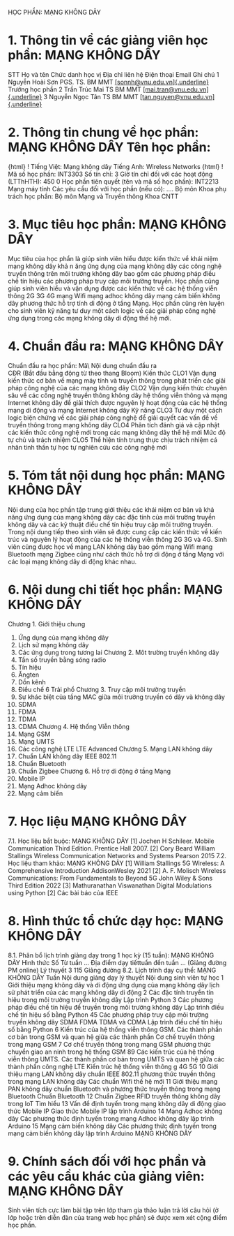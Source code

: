 HỌC PHẦN: MẠNG KHÔNG DÂY
# 1. Thông tin về các giảng viên học phần: MẠNG KHÔNG DÂY
STT Họ và tên Chức danh học vị Địa chỉ liên hệ Điện thoại Email Ghi chú 1 Nguyễn Hoài Sơn PGS. TS. BM MMT [[sonnh\@vnu.edu.vn]{.underline}](mailto:sonnh@vnu.edu.vn) Trưởng học phần
2 Trần Trúc Mai TS BM MMT [[mai.tran\@vnu.edu.vn]{.underline}](mailto:mai.tran@vnu.edu.vn)
3 Nguyễn Ngọc Tân TS BM MMT [[tan.nguyen\@vnu.edu.vn]{.underline}](mailto:tan.nguyen@vnu.edu.vn)
# 2. Thông tin chung về học phần: MẠNG KHÔNG DÂY Tên học phần:
{html}
! Tiếng Việt: Mạng không dây Tiếng Anh: Wireless Networks
{html}
! Mã số học phần: INT3303 Số tín chỉ: 3 Giờ tín chỉ đối với các hoạt động (LTThHTH): 450 0 Học phần tiên quyết (tên và mã số học phần): INT2213 Mạng máy
tính Các yêu cầu đối với học phần (nếu có): \.... Bộ môn Khoa phụ trách học phần: Bộ môn Mạng và Truyền thông Khoa
CNTT
# 3. Mục tiêu học phần: MẠNG KHÔNG DÂY
Mục tiêu của học phần là giúp sinh viên hiểu được kiến thức về khái niệm mạng không dây khả n ăng ứng dụng của mạng không dây các công nghệ truyền thông trên môi trường không dây bao gồm các phương pháp điều chế tín hiệu các phương pháp truy cập môi trường truyền. Học phần cũng giúp sinh viên hiểu và vận dụng được các kiến thức về các hệ thống viễn thông 2G 3G 4G mạng Wifi mạng adhoc không dây mạng cảm biến không dây phương thức hỗ trợ tính di động ở tầng Mạng. Học phần cũng rèn luyện cho sinh viên kỹ năng tư duy một cách logic về các giải pháp công nghệ ứng dụng trong các mạng không dây di động thế hệ mới.
# 4. Chuẩn đầu ra: MẠNG KHÔNG DÂY
Chuẩn đầu ra học phần: Mã\ Nội dung chuẩn đầu ra\
CĐR (Bắt đầu bằng động từ theo thang Bloom) Kiến thức
CLO1 Vận dụng kiến thức cơ bản về mạng máy tính và truyền thông trong phát triển các giải pháp công nghệ của các mạng không dây
CLO2 Vận dụng kiến thức chuyên sâu về các công nghệ truyền thông không dây hệ thống viễn thông và mạng Internet không dây để giải thích được nguyên lý hoạt động của các hệ thống mạng di động và mạng Internet không dây
Kỹ năng
CLO3 Tư duy một cách logic biện chứng về các giải pháp công nghệ để giải quyết các vấn đề về truyền thông trong mạng không dây
CLO4 Phân tích đánh giá và cập nhật các kiến thức công nghệ mới trong các mạng không dây thế hệ mới
Mức độ tự chủ và trách nhiệm
CLO5 Thể hiện tính trung thực chịu trách nhiệm cá nhân tinh thần tự học tự nghiên cứu các công nghệ mới 
# 5. Tóm tắt nội dung học phần: MẠNG KHÔNG DÂY
Nội dung của học phần tập trung giới thiệu các khái niệm cơ bản và khả năng ứng dụng của mạng không dây các đặc tính của môi trường truyền không dây và các kỹ thuật điều chế tín hiệu truy cập môi trường truyền. Trong nội dung tiếp theo sinh viên sẽ được cung cấp các kiến thức về kiến trúc và nguyên lý hoạt động của các hệ thống viễn thông 2G 3G và 4G. Sinh viên cũng được học về mạng LAN không dây bao gồm mạng Wifi mạng Bluetooth mạng Zigbee cũng như cách thức hỗ trợ di động ở tầng Mạng với các loại mạng không dây di động khác nhau.
# 6. Nội dung chi tiết học phần: MẠNG KHÔNG DÂY
Chương 1. Giới thiệu chung
1. Ứng dụng của mạng không dây
2. Lịch sử mạng không dây
3. Các ứng dụng trong tương lai
Chương 2. Môt trường truyền không dây
1. Tần số truyền bằng sóng radio
2. Tín hiệu
3. Ăngten
4. Dồn kênh
5. Điều chế
6 Trải phổ
Chương 3. Truy cập môi trường truyền
1. Sự khác biệt của tầng MAC giữa môi trường truyền có dây và không dây
2. SDMA
3. FDMA
4. TDMA
5. CDMA
Chương 4. Hệ thống Viễn thông
1. Mạng GSM
2. Mạng UMTS
3. Các công nghệ LTE LTE Advanced
Chương 5. Mạng LAN không dây
1. Chuẩn LAN không dây IEEE 802.11
2. Chuẩn Bluetooth
3. Chuẩn Zigbee
Chương 6. Hỗ trợ di động ở tầng Mạng
1. Mobile IP
2. Mạng Adhoc không dây
3. Mạng cảm biến
# 7. Học liệu MẠNG KHÔNG DÂY
7.1. Học liệu bắt buộc: MẠNG KHÔNG DÂY \[1\] Jochen H Schileer. Mobile Communication Third Edition. Prentice
Hall 2007.
\[2\] Cory Beard William Stallings Wireless Communication Networks and
Systems Pearson 2015
7.2. Học liệu tham khảo: MẠNG KHÔNG DÂY \[1\] William Stallings 5G Wireless: A Comprehensive Introduction
AddisonWesley 2021
\[2\] A. F. Molisch Wireless Communications: From Fundamentals to
Beyond 5G John Wiley & Sons Third Edition 2022
\[3\] Mathuranathan Viswanathan Digital Modulations using Python
\[2\] Các bài báo của IEEE
# 8. Hình thức tổ chức dạy học: MẠNG KHÔNG DÂY
8.1. Phân bổ lịch trình giảng dạy trong 1 học kỳ (15 tuần): MẠNG KHÔNG DÂY Hình thức Số Từ tuần ... Địa điểm dạy tiếttuần đến tuần ... (Giảng đường PM online) Lý thuyết 3 115 Giảng đường 8.2. Lịch trình dạy cụ thể: MẠNG KHÔNG DÂY Tuần Nội dung giảng dạy lý thuyết Nội dung sinh viên tự học 1 Giới thiệu mạng không dây và di động ứng dụng của mạng không dây lịch sử phát triển của các mạng không dây di động
2 Các đặc tính truyền tín hiệu trong môi trường truyền không dây Lập trình Python
3 Các phương pháp điều chế tín hiệu để truyền trong môi trường không dây Lập trình điều chế tín hiệu số bằng Python
45 Các phương pháp truy cập môi trường truyền không dây SDMA FDMA TDMA và CDMA Lập trình điều chế tín hiệu số bằng Python
6 Kiến trúc của hệ thống viễn thông GSM. Các thành phần cơ bản trong GSM và quan hệ giữa các thành phần Cơ chế truyền thông trong mạng GSM
7 Cơ chế truyền thông trong mạng GSM phương thức chuyển giao an ninh trong hệ thống GSM
89 Các kiến trúc của hệ thống viễn thông UMTS. Các thành phần cơ bản trong UMTS và quan hệ giữa các thành phần công nghệ LTE Kiến trúc hệ thống viễn thông g 4G 5G
10 Giới thiệu mạng LAN không dây chuẩn IEEE 802.11 phương thức truyền thông trong mạng LAN không dây Các chuẩn Wifi thế hệ mới
11 Giới thiệu mạng PAN không dây chuẩn Bluetooth và phương thức truyền thông trong mạng Bluetooth Chuẩn Bluetooth
12 Chuẩn Zigbee RFID truyền thông không dây trong IoT Tìm hiểu
13 Vấn đề định tuyến trong mạng không dây di động giao thức Mobile IP Giao thức Mobile IP lập trình Arduino
14 Mạng Adhoc không dây Các phương thức định tuyến trong mạng Adhoc không dây lập trình Arduino
15 Mạng cảm biến không dây Các phương thức định tuyến trong mạng cảm biến không dây lập trình Arduino
MẠNG KHÔNG DÂY
# 9. Chính sách đối với học phần và các yêu cầu khác của giảng viên: MẠNG KHÔNG DÂY 
Sinh viên tích cực làm bài tập trên lớp tham gia thảo luận trả lời câu hỏi (ở lớp hoặc trên diễn đàn của trang web học phần) sẽ được xem xét cộng điểm học phần.
